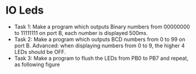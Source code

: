 # IO Leds
 - Task 1: Make a program which outputs Binary numbers from 00000000 to 11111111 on port B, each number is displayed 500ms. 
 - Task 2: Make a program which outputs BCD numbers from 0 to 99 on port B. Advanced: when displaying numbers from 0 to 9, the higher 4 LEDs should be OFF.
 - Task 3: Make a program to flush the LEDs from PB0 to PB7 and repeat, as following figure